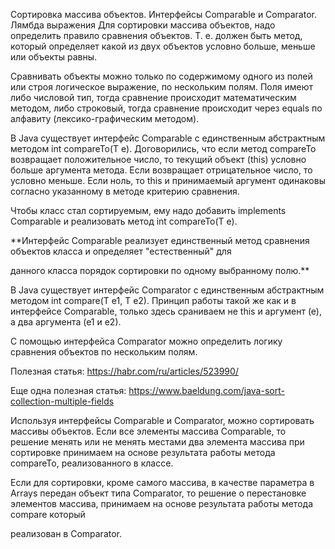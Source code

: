 Сортировка массива объектов. Интерфейсы Comparable и Comparator. Лямбда выражения
Для сортировки массива объектов, надо определить правило сравнения объектов. Т. е. должен быть метод, который определяет какой из двух объектов условно больше, меньше или объекты равны.

Сравнивать объекты можно только по содержимому одного из полей или строя логическое выражение, по нескольким полям. Поля имеют либо числовой тип, тогда сравнение происходит математическим методом, либо строковый, тогда сравнение происходит через equals по алфавиту (лексико-графическим методом).

В Java существует интерфейс Comparable с единственным абстрактным методом int compareTo(T e). Договорились, что если метод compareTo возвращает положительное число, то текущий объект (this) условно больше аргумента метода. Если возвращает отрицательное число, то условно меньше. Если ноль, то this и принимаемый аргумент одинаковы согласно указанному в методе критерию сравнения.

Чтобы класс стал сортируемым, ему надо добавить implements Comparable и реализовать метод int compareTo(T e).

**Интерфейс Comparable реализует единственный метод сравнения объектов класса и определяет "естественный" для

данного класса порядок сортировки по одному выбранному полю.**

В Java существует интерфейс Comparator с единственным абстрактным методом int compare(T e1, T e2). Принцип работы такой же как и в интерфейсе Comparable, только здесь сраниваем не this и аргумент (е), а два аргумента (е1 и е2).

С помощью интерфейса Comparator можно определить логику сравнения объектов по нескольким полям.

Полезная статья: https://habr.com/ru/articles/523990/

Еще одна полезная статья: https://www.baeldung.com/java-sort-collection-multiple-fields

Используя интерфейсы Comparable и Comparator, можно сортировать массивы объектов. Если все элементы массива Comparable, то решение менять или не менять местами два элемента массива при сортировке принимаем на основе результата работы метода compareTo, реализованного в классе.

Если для сортировки, кроме самого массива, в качестве параметра в Arrays передан объект типа Comparator, то решение о перестановке элементов массива, принимаем на основе результата работы метода compare который

реализован в Comparator.

